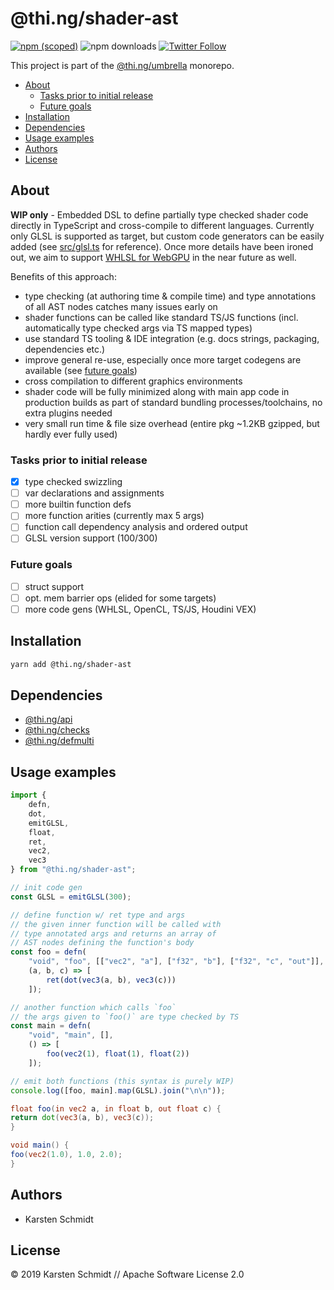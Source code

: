 # @thi.ng/shader-ast

[![npm (scoped)](https://img.shields.io/npm/v/@thi.ng/shader-ast.svg)](https://www.npmjs.com/package/@thi.ng/shader-ast)
![npm downloads](https://img.shields.io/npm/dm/@thi.ng/shader-ast.svg)
[![Twitter Follow](https://img.shields.io/twitter/follow/thing_umbrella.svg?style=flat-square&label=twitter)](https://twitter.com/thing_umbrella)

This project is part of the
[@thi.ng/umbrella](https://github.com/thi-ng/umbrella/) monorepo.

<!-- TOC depthFrom:2 depthTo:3 -->

- [About](#about)
    - [Tasks prior to initial release](#tasks-prior-to-initial-release)
    - [Future goals](#future-goals)
- [Installation](#installation)
- [Dependencies](#dependencies)
- [Usage examples](#usage-examples)
- [Authors](#authors)
- [License](#license)

<!-- /TOC -->

## About

**WIP only** - Embedded DSL to define partially type checked shader code
directly in TypeScript and cross-compile to different languages.
Currently only GLSL is supported as target, but custom code generators
can be easily added (see
[src/glsl.ts](https://github.com/thi-ng/umbrella/tree/feature/webgl/packages/shader-ast/src/glsl.ts)
for reference). Once more details have been ironed out, we aim to
support [WHLSL for WebGPU](https://github.com/gpuweb/WHLSL) in the near future as well.

Benefits of this approach:

- type checking (at authoring time & compile time) and type annotations
  of all AST nodes catches many issues early on
- shader functions can be called like standard TS/JS functions (incl.
  automatically type checked args via TS mapped types)
- use standard TS tooling & IDE integration (e.g. docs strings, packaging, dependencies etc.)
- improve general re-use, especially once more target codegens are
  available (see [future goals](#future-goals))
- cross compilation to different graphics environments
- shader code will be fully minimized along with main app code in
  production builds as part of standard bundling processes/toolchains,
  no extra plugins needed
- very small run time & file size overhead (entire pkg ~1.2KB gzipped, but hardly ever fully used)

### Tasks prior to initial release

- [x] type checked swizzling
- [ ] var declarations and assignments
- [ ] more builtin function defs
- [ ] more function arities (currently max 5 args)
- [ ] function call dependency analysis and ordered output
- [ ] GLSL version support (100/300)

### Future goals

- [ ] struct support
- [ ] opt. mem barrier ops (elided for some targets)
- [ ] more code gens (WHLSL, OpenCL, TS/JS, Houdini VEX)

## Installation

```bash
yarn add @thi.ng/shader-ast
```

## Dependencies

- [@thi.ng/api](https://github.com/thi-ng/umbrella/tree/master/packages/api)
- [@thi.ng/checks](https://github.com/thi-ng/umbrella/tree/master/packages/checks)
- [@thi.ng/defmulti](https://github.com/thi-ng/umbrella/tree/master/packages/defmulti)

## Usage examples

```ts
import {
    defn,
    dot,
    emitGLSL,
    float,
    ret,
    vec2,
    vec3
} from "@thi.ng/shader-ast";

// init code gen
const GLSL = emitGLSL(300);

// define function w/ ret type and args
// the given inner function will be called with
// type annotated args and returns an array of
// AST nodes defining the function's body
const foo = defn(
    "void", "foo", [["vec2", "a"], ["f32", "b"], ["f32", "c", "out"]],
    (a, b, c) => [
        ret(dot(vec3(a, b), vec3(c)))
    ]);

// another function which calls `foo`
// the args given to `foo()` are type checked by TS
const main = defn(
    "void", "main", [],
    () => [
        foo(vec2(1), float(1), float(2))
    ]);

// emit both functions (this syntax is purely WIP)
console.log([foo, main].map(GLSL).join("\n\n"));
```

```glsl
float foo(in vec2 a, in float b, out float c) {
return dot(vec3(a, b), vec3(c));
}

void main() {
foo(vec2(1.0), 1.0, 2.0);
}
```

## Authors

- Karsten Schmidt

## License

&copy; 2019 Karsten Schmidt // Apache Software License 2.0
